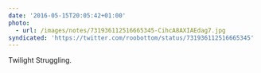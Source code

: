 ```yaml
---
date: '2016-05-15T20:05:42+01:00'
photo:
  - url: /images/notes/731936112516665345-CihcA8AXIAEdag7.jpg
syndicated: 'https://twitter.com/roobottom/status/731936112516665345'
---
```

Twilight Struggling. 
